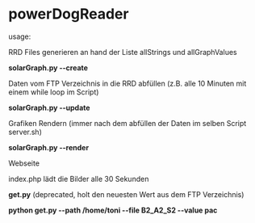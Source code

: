 # powerDogReader

usage:

RRD Files generieren an hand der Liste allStrings und allGraphValues

**solarGraph.py --create**

Daten vom FTP Verzeichnis in die RRD abfüllen (z.B. alle 10 Minuten mit einem while loop im Script)

**solarGraph.py --update**

Grafiken Rendern (immer nach dem abfüllen der Daten im selben Script server.sh)

**solarGraph.py --render**

Webseite

index.php lädt die Bilder alle 30 Sekunden

**get.py** (deprecated, holt den neuesten Wert aus dem FTP Verzeichnis)

**python get.py --path /home/toni --file B2_A2_S2 --value pac**

